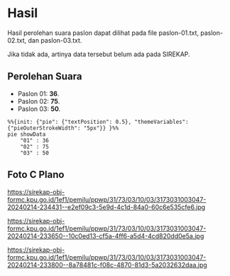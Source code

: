 # Hasil

Hasil perolehan suara paslon dapat dilihat pada file paslon-01.txt, paslon-02.txt, dan paslon-03.txt.

Jika tidak ada, artinya data tersebut belum ada pada SIREKAP.

## Perolehan Suara

 * Paslon 01: **36**.
 * Paslon 02: **75**.
 * Paslon 03: **50**.

```mermaid
%%{init: {"pie": {"textPosition": 0.5}, "themeVariables": {"pieOuterStrokeWidth": "5px"}} }%%
pie showData
    "01" : 36
    "02" : 75
    "03" : 50
```
## Foto C Plano

https://sirekap-obj-formc.kpu.go.id/1ef1/pemilu/ppwp/31/73/03/10/03/3173031003047-20240214-234431--e2ef09c3-5e9d-4c1d-84a0-60c6e535cfe6.jpg

https://sirekap-obj-formc.kpu.go.id/1ef1/pemilu/ppwp/31/73/03/10/03/3173031003047-20240214-233650--10c0ed13-cf5a-4ff6-a5d4-4cd820dd0e5a.jpg

https://sirekap-obj-formc.kpu.go.id/1ef1/pemilu/ppwp/31/73/03/10/03/3173031003047-20240214-233800--8a78481c-f08c-4870-81d3-5a2032632daa.jpg
